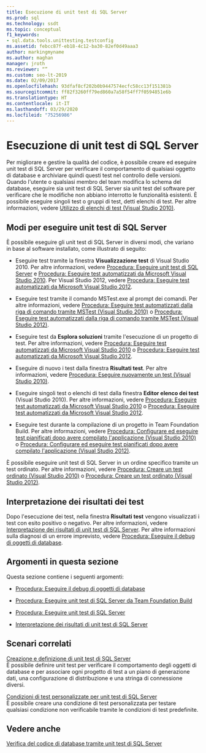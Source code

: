 ```yaml
---
title: Esecuzione di unit test di SQL Server
ms.prod: sql
ms.technology: ssdt
ms.topic: conceptual
f1_keywords:
- sql.data.tools.unittesting.testconfig
ms.assetid: febcc87f-eb18-4c12-ba30-82ef0d49aaa3
author: markingmyname
ms.author: maghan
manager: jroth
ms.reviewer: “”
ms.custom: seo-lt-2019
ms.date: 02/09/2017
ms.openlocfilehash: 93dfaf8cf202b0b9447574ecfc58cc13f151381b
ms.sourcegitcommit: ff82f3260ff79ed860a7a58f54ff7f0594851e6b
ms.translationtype: HT
ms.contentlocale: it-IT
ms.lasthandoff: 03/29/2020
ms.locfileid: "75256986"
---
```

# <a name="running-sql-server-unit-tests"></a>Esecuzione di unit test di SQL Server

Per migliorare e gestire la qualità del codice, è possibile creare ed eseguire unit test di SQL Server per verificare il comportamento di qualsiasi oggetto di database e archiviare quindi questi test nel controllo delle versioni. Quando l'utente o qualsiasi membro del team modifica lo schema del database, eseguire sia unit test di SQL Server sia unit test del software per verificare che le modifiche non abbiano interrotto le funzionalità esistenti. È possibile eseguire singoli test o gruppi di test, detti elenchi di test. Per altre informazioni, vedere [Utilizzo di elenchi di test (Visual Studio 2010)](https://msdn.microsoft.com/library/ms182461(VS.100).aspx).  
  
## <a name="ways-to-run-sql-server-unit-tests"></a>Modi per eseguire unit test di SQL Server  
È possibile eseguire gli unit test di SQL Server in diversi modi, che variano in base al software installato, come illustrato di seguito:  
  
-   Eseguire test tramite la finestra **Visualizzazione test** di Visual Studio 2010. Per altre informazioni, vedere [Procedura: Eseguire unit test di SQL Server](../ssdt/how-to-run-sql-server-unit-tests.md) e [Procedura: Eseguire test automatizzati da Microsoft Visual Studio 2010](https://msdn.microsoft.com/library/ms182470(VS.100).aspx). Per Visual Studio 2012, vedere [Procedura: Eseguire test automatizzati da Microsoft Visual Studio 2012](https://msdn.microsoft.com/library/ms182470.aspx).  
  
-   Eseguire test tramite il comando MSTest.exe al prompt dei comandi. Per altre informazioni, vedere [Procedura: Eseguire test automatizzati dalla riga di comando tramite MSTest (Visual Studio 2010)](https://msdn.microsoft.com/library/ms182487(VS.100).aspx) o [Procedura: Eseguire test automatizzati dalla riga di comando tramite MSTest (Visual Studio 2012)](https://msdn.microsoft.com/library/ms182487.aspx).  
  
-   Eseguire test da **Esplora soluzioni** tramite l'esecuzione di un progetto di test. Per altre informazioni, vedere [Procedura: Eseguire test automatizzati da Microsoft Visual Studio 2010](https://msdn.microsoft.com/library/ms182470(VS.100).aspx) o [Procedura: Eseguire test automatizzati da Microsoft Visual Studio 2012](https://msdn.microsoft.com/library/ms182470.aspx).  
  
-   Eseguire di nuovo i test dalla finestra **Risultati test**. Per altre informazioni, vedere [Procedura: Eseguire nuovamente un test (Visual Studio 2010)](https://msdn.microsoft.com/library/ms182472(VS.100).aspx).  
  
-   Eseguire singoli test o elenchi di test dalla finestra **Editor elenco dei test** (Visual Studio 2010). Per altre informazioni, vedere [Procedura: Eseguire test automatizzati da Microsoft Visual Studio 2010](https://msdn.microsoft.com/library/ms182470(VS.100).aspx) o [Procedura: Eseguire test automatizzati da Microsoft Visual Studio 2012](https://msdn.microsoft.com/library/ms182470.aspx).  
  
-   Eseguire test durante la compilazione di un progetto in Team Foundation Build. Per altre informazioni, vedere [Procedura: Configurare ed eseguire test pianificati dopo avere compilato l'applicazione (Visual Studio 2010)](https://msdn.microsoft.com/library/ms182465(VS.100).aspx) o [Procedura: Configurare ed eseguire test pianificati dopo avere compilato l'applicazione (Visual Studio 2012)](https://msdn.microsoft.com/library/ms182465.aspx).  
  
È possibile eseguire unit test di SQL Server in un ordine specifico tramite un test ordinato. Per altre informazioni, vedere [Procedura: Creare un test ordinato (Visual Studio 2010)](https://msdn.microsoft.com/library/ms182631(VS.100).aspx) o [Procedura: Creare un test ordinato (Visual Studio 2012)](https://msdn.microsoft.com/library/ms182631.aspx).  
  
## <a name="interpreting-tests-results"></a>Interpretazione dei risultati dei test  
Dopo l'esecuzione dei test, nella finestra **Risultati test** vengono visualizzati i test con esito positivo o negativo. Per altre informazioni, vedere [Interpretazione dei risultati di unit test di SQL Server](../ssdt/interpreting-sql-server-unit-test-results.md). Per altre informazioni sulla diagnosi di un errore imprevisto, vedere [Procedura: Eseguire il debug di oggetti di database](../ssdt/how-to-debug-database-objects.md).  
  
## <a name="topics-in-this-section"></a>Argomenti in questa sezione  
Questa sezione contiene i seguenti argomenti:  
  
-   [Procedura: Eseguire il debug di oggetti di database](../ssdt/how-to-debug-database-objects.md)  
  
-   [Procedura: Eseguire unit test di SQL Server da Team Foundation Build](../ssdt/how-to-run-sql-server-unit-tests-from-team-foundation-build.md)  
  
-   [Procedura: Eseguire unit test di SQL Server](../ssdt/how-to-run-sql-server-unit-tests.md)  
  
-   [Interpretazione dei risultati di unit test di SQL Server](../ssdt/interpreting-sql-server-unit-test-results.md)  
  
## <a name="related-scenarios"></a>Scenari correlati  
[Creazione e definizione di unit test di SQL Server](../ssdt/creating-and-defining-sql-server-unit-tests.md)  
È possibile definire unit test per verificare il comportamento degli oggetti di database e per associare ogni progetto di test a un piano di generazione dati, una configurazione di distribuzione e una stringa di connessione diversi.  
  
[Condizioni di test personalizzate per unit test di SQL Server](../ssdt/custom-test-conditions-for-sql-server-unit-tests.md)  
È possibile creare una condizione di test personalizzata per testare qualsiasi condizione non verificabile tramite le condizioni di test predefinite.  
  
## <a name="see-also"></a>Vedere anche  
[Verifica del codice di database tramite unit test di SQL Server](../ssdt/verifying-database-code-by-using-sql-server-unit-tests.md)  
  
